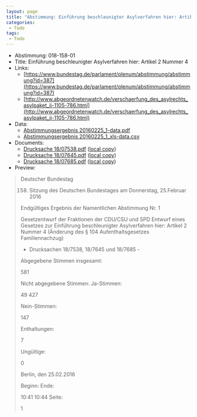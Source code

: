 ```yaml
---
layout: page
title: "Abstimmung: Einführung beschleunigter Asylverfahren hier: Artikel 2 Nummer 4"
categories:
 - Todo
tags:
 - Todo
---
```


* Abstimmung: 018-158-01
* Title: Einführung beschleunigter Asylverfahren hier: Artikel 2 Nummer 4
* Links: 
    * [https://www.bundestag.de/parlament/plenum/abstimmung/abstimmung?id=387](https://www.bundestag.de/parlament/plenum/abstimmung/abstimmung?id=387)
    * [http://www.abgeordnetenwatch.de/verschaerfung_des_asylrechts_asylpaket_ii-1105-786.html](http://www.abgeordnetenwatch.de/verschaerfung_des_asylrechts_asylpaket_ii-1105-786.html)
* Data: 
    * [Abstimmungsergebnis 20160225_1-data.pdf](/res/abstimmungsliste/20160225_1-data.pdf)
    * [Abstimmungsergebnis 20160225_1_xls-data.csv](/res/abstimmungsliste/analyses/20160225_1_xls-data.csv)
* Documents: 
    * [Drucksache 18/07538.pdf](http://dip21.bundestag.de/dip21/btd/18/075/1807538.pdf) ([local copy](/res/abstimmungsdaten/018-158-01/1807538.pdf))
    * [Drucksache 18/07645.pdf](http://dip21.bundestag.de/dip21/btd/18/076/1807645.pdf) ([local copy](/res/abstimmungsdaten/018-158-01/1807645.pdf))
    * [Drucksache 18/07685.pdf](http://dip21.bundestag.de/dip21/btd/18/076/1807685.pdf) ([local copy](/res/abstimmungsdaten/018-158-01/1807685.pdf))
* Preview: 
> Deutscher Bundestag
> 
> 158. Sitzung des Deutschen Bundestages
> am Donnerstag, 25.Februar 2016
> 
> Endgültiges Ergebnis der Namentlichen Abstimmung Nr. 1
> 
> Gesetzentwurf der Fraktionen der CDU/CSU und SPD
> Entwurf eines Gesetzes zur Einführung beschleunigter Asylverfahren
> hier: Artikel 2 Nummer 4 (Änderung des § 104 Aufenthaltsgesetzes Familiennachzug)
> - Drucksachen 18/7538, 18/7645 und 18/7685 -
> 
> Abgegebene Stimmen insgesamt:
> 
> 581
> 
> Nicht abgegebene Stimmen:
> Ja-Stimmen:
> 
> 49
> 427
> 
> Nein-Stimmen:
> 
> 147
> 
> Enthaltungen:
> 
> 7
> 
> Ungültige:
> 
> 0
> 
> Berlin, den 25.02.2016
> 
> Beginn:
> Ende:
> 
> 10:41
> 10:44
> Seite:
> 
> 1
> 
> 
